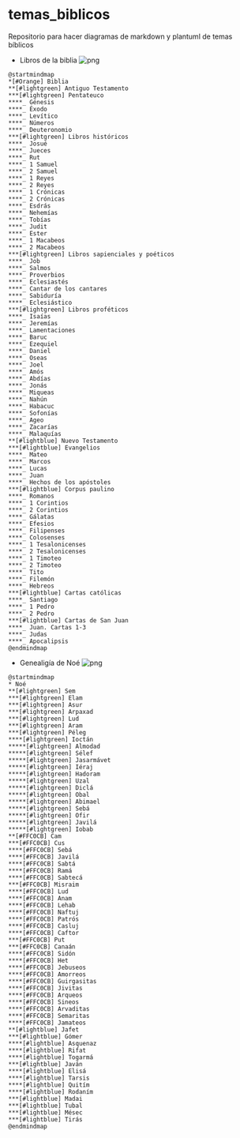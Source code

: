 # temas_biblicos
Repositorio para hacer diagramas de markdown y plantuml de temas bíblicos

- Libros de la biblia
![png](https://img.plantuml.biz/plantuml/png/TLJDRjim3BxtAGpi5c03ahr0qxJhLYHfqFIqeHXecqq8oA8ZIy6wDzXZz9X3JxdrgXSRqrgIdMKtVHz9KVhuSzvOCBOYNLPGdmr-VBWre5Vua5rGhWZE1a8fMgtjoY3gXsoiBQqSP_SeWHLgo-9ovBCG6Yowuiqs-9bT-vt6XfeM-Z-_k0osAMxzYwNeE_Ul5HeElfVeh43D5Pt8DALSNBCrDTRlZLmImcwuSNuNWCC2W-NEsVOqp9PGELGj7FNXCBl3fnWrwg5XDZ5-hwc0P3zchfhI-EU0vhZ6ohz4wptd7NJZIh8nJluRyyoWW1mvfUaI9xLee2RK1O729dlAQlOxsnCcRqzBK5Ma5uQtQ7AAn5KXyGIYwovG4v2ocgp4J4cUuWr5IPQGK-cCVAftWIWGQdlojRNXn_u3lpNGLGPDJxVfMyz1GQnZwWimhWXPV-F6KIpY9UW4RXjCztAanvNV1tgSbztah5C5PxHnANuEQ_-gM_0LSYZY4vRyA77fbl4AGsz_b-APZca62ZQk9LfzSkLa-kOEj_yPidU7g-rXJ5Kgs4mcZkFP946dhkWq6iH7Ox6M0hJLX5f4iAom-IVJX4tjf5BW5EcGuOuhqDoP1pOacw7JgCVCjNzMODDuF4ftHECNKbIZRc9D9oolwXB3WnYWM4QiIuzEq-9D5IT1HaVudYodrD9X-oHBRlhZrQeWMn8ENI-BHdN6V2bZGB3Yc7Y1fKbf8pfrcMWluTsY78wVWdduyNEaozHEDHSWQXtMwJdAsdvVtNy1)

```plantuml
@startmindmap
*[#Orange] Biblia
**[#lightgreen] Antiguo Testamento
***[#lightgreen] Pentateuco
****_ Génesis
****_ Éxodo
****_ Levítico
****_ Números
****_ Deuteronomio
***[#lightgreen] Libros históricos
****_ Josué
****_ Jueces
****_ Rut
****_ 1 Samuel
****_ 2 Samuel
****_ 1 Reyes
****_ 2 Reyes
****_ 1 Crónicas
****_ 2 Crónicas
****_ Esdrás
****_ Nehemías
****_ Tobías
****_ Judit
****_ Ester
****_ 1 Macabeos
****_ 2 Macabeos
***[#lightgreen] Libros sapienciales y poéticos
****_ Job
****_ Salmos
****_ Proverbios
****_ Eclesiastés
****_ Cantar de los cantares
****_ Sabiduría
****_ Eclesiástico
***[#lightgreen] Libros proféticos
****_ Isaías
****_ Jeremías
****_ Lamentaciones
****_ Baruc
****_ Ezequiel
****_ Daniel
****_ Oseas
****_ Joel
****_ Amós
****_ Abdías
****_ Jonás
****_ Miqueas
****_ Nahún
****_ Habacuc
****_ Sofonías
****_ Ageo
****_ Zacarías
****_ Malaquías
**[#lightblue] Nuevo Testamento
***[#lightblue] Evangelios
****_ Mateo
****_ Marcos
****_ Lucas
****_ Juan
****_ Hechos de los apóstoles
***[#lightblue] Corpus paulino
****_ Romanos
****_ 1 Corintios
****_ 2 Corintios
****_ Gálatas
****_ Efesios
****_ Filipenses
****_ Colosenses
****_ 1 Tesalonicenses
****_ 2 Tesalonicenses
****_ 1 Timoteo
****_ 2 Timoteo
****_ Tito
****_ Filemón
****_ Hebreos
***[#lightblue] Cartas católicas
****_ Santiago
****_ 1 Pedro
****_ 2 Pedro
***[#lightblue] Cartas de San Juan
****_ Juan. Cartas 1-3
****_ Judas
****_ Apocalipsis
@endmindmap
```

- Genealigía de Noé
![png](https://img.plantuml.biz/plantuml/png/TPJFKW8n3CRlF0KptZZv2Awh88v_KF3aUCYotJLEkzMqPHpUXYC7Jpn2Nym55YbjlFw-z4lIfham5iWgR4e5dxr1_q7xTMymU3sJMB_RceHetlfJeLeMmMi93CsC8uRI9tn3cGftZe4PSSuJlvQYtl986EkvzQjcfyHEKkbodpVfQMjNSSej623bLmjXENdirmGVd783fUvAZwMN9KYEN-5S-XMdF1RyYQn01OALfgBunwj2uZjTu3_fnxg0OZS8ms5-db--zVF3e_m1PxhNE91Z0KSMvWWYeR09V0R51ehv7X_fFHe2L55iDqm1oHf8WiJxhh6GFK1btKS49s39R-8MSp0o2StRyvfEIvmu6rqND70Oqw0_BFqcXZVTv0MtA0fdX8whoPGcIl788TLWq4AitEA2eHbzkTHbYWsJaHPGCXRjYW3Y4e82kxVf1goGJcnv9ReB2kZ8RvIWtY3ccMaBR62PAizOWKtnJDUxFvnaQCVn-0W1lvPe_eOlD08oQ5B-vD3w7yKKr2wSfbDEX7ie0HCwSzq_FutrQoFcQJ2INvdUXMYtzNvZ_m80)

```plantuml
@startmindmap
* Noé
**[#lightgreen] Sem
***[#lightgreen] Elam
***[#lightgreen] Asur
***[#lightgreen] Arpaxad
***[#lightgreen] Lud
***[#lightgreen] Aram
***[#lightgreen] Péleg
****[#lightgreen] Ioctán
*****[#lightgreen] Almodad
*****[#lightgreen] Sélef
*****[#lightgreen] Jasarmávet
*****[#lightgreen] Iéraj
*****[#lightgreen] Hadoram
*****[#lightgreen] Uzal
*****[#lightgreen] Diclá
*****[#lightgreen] Obal
*****[#lightgreen] Abimael
*****[#lightgreen] Sebá
*****[#lightgreen] Ofir
*****[#lightgreen] Javilá
*****[#lightgreen] Iobab
**[#FFC0CB] Cam
***[#FFC0CB] Cus
****[#FFC0CB] Sebá
****[#FFC0CB] Javilá
****[#FFC0CB] Sabtá
****[#FFC0CB] Ramá
****[#FFC0CB] Sabtecá
***[#FFC0CB] Misraim
****[#FFC0CB] Lud
****[#FFC0CB] Anam
****[#FFC0CB] Lehab
****[#FFC0CB] Naftuj
****[#FFC0CB] Patrós
****[#FFC0CB] Casluj
****[#FFC0CB] Caftor
***[#FFC0CB] Put
***[#FFC0CB] Canaán
****[#FFC0CB] Sidón
****[#FFC0CB] Het
****[#FFC0CB] Jebuseos
****[#FFC0CB] Amorreos
****[#FFC0CB] Guirgasitas
****[#FFC0CB] Jivitas
****[#FFC0CB] Arqueos
****[#FFC0CB] Sineos
****[#FFC0CB] Arvaditas
****[#FFC0CB] Semaritas
****[#FFC0CB] Jamateos
**[#lightblue] Jafet
***[#lightblue] Gómer
****[#lightblue] Asquenaz
****[#lightblue] Rifat
****[#lightblue] Togarmá
***[#lightblue] Javán
****[#lightblue] Elisá
****[#lightblue] Tarsis
****[#lightblue] Quitím
****[#lightblue] Rodaním
***[#lightblue] Madai
***[#lightblue] Tubal
***[#lightblue] Mésec
***[#lightblue] Tirás
@endmindmap
```
